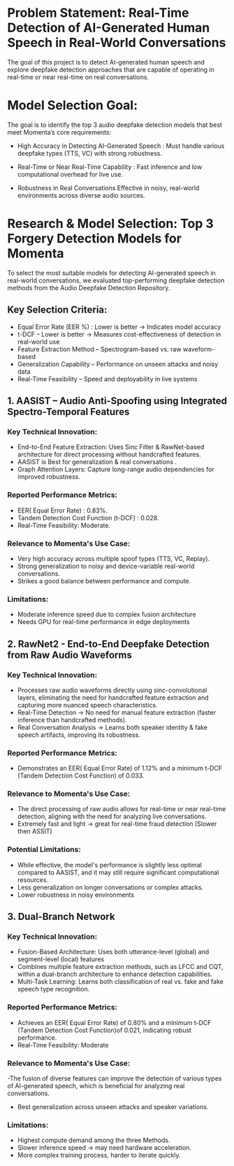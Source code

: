 # Problem Statement: Real-Time Detection of AI-Generated Human Speech in Real-World Conversations

The goal of this project is to detect AI-generated human speech and explore deepfake detection approaches that are capable of operating in real-time or near real-time on real conversations.



#  Model Selection Goal: 

The goal is to identify the top 3 audio deepfake detection models that best meet Momenta’s core requirements:

 - High Accuracy in Detecting AI-Generated Speech : 
Must handle various deepfake types (TTS, VC) with strong robustness.

- Real-Time or Near Real-Time Capability : 
Fast inference and low computational overhead for live use.

- Robustness in Real Conversations
Effective in noisy, real-world environments across diverse audio sources.


# Research & Model Selection: Top 3 Forgery Detection Models for Momenta

To select the most suitable models for detecting AI-generated speech in real-world conversations, we evaluated top-performing deepfake detection methods from the Audio Deepfake Detection Repository.

## Key Selection Criteria:

- Equal Error Rate (EER %) :  Lower is better → Indicates model accuracy
- t-DCF – Lower is better → Measures cost-effectiveness of detection in real-world use
- Feature Extraction Method – Spectrogram-based vs. raw waveform-based
- Generalization Capability – Performance on unseen attacks and noisy data
- Real-Time Feasibility – Speed and deployability in live systems


## 1. AASIST – Audio Anti-Spoofing using Integrated Spectro-Temporal Features

### Key Technical Innovation:
- End-to-End Feature Extraction: Uses Sinc Filter & RawNet-based architecture for direct processing without handcrafted features.
-  AASIST is  Best for generalization & real conversations .
- Graph Attention Layers: Capture long-range audio dependencies for improved robustness.
  
### Reported Performance Metrics:
- EER( Equal Error Rate) : 0.83%.
- Tandem Detection Cost Function (t-DCF) : 0.028.
- Real-Time Feasibility: Moderate.

 ### Relevance to Momenta's Use Case: 
- Very high accuracy across multiple spoof types (TTS, VC, Replay).
- Strong generalization to noisy and device-variable real-world conversations.
- Strikes a good balance between performance and compute.

### Limitations:
- Moderate inference speed due to complex fusion architecture
- Needs GPU for real-time performance in edge deployments

## 2. RawNet2   - End-to-End Deepfake Detection from Raw Audio Waveforms

### Key Technical Innovation: 
- Processes raw audio waveforms directly using sinc-convolutional layers, eliminating the need for handcrafted feature extraction and capturing more nuanced speech characteristics.​
- Real-Time Detection → No need for manual feature extraction (faster inference than handcrafted methods).
-  Real Conversation Analysis → Learns both speaker identity & fake speech artifacts, improving its robustness.

### Reported Performance Metrics: 
- Demonstrates an EER( Equal Error Rate) of 1.12% and a minimum t-DCF (Tandem Detection Cost Function)  of 0.033. ​
  
### Relevance to Momenta's Use Case: 
- The direct processing of raw audio allows for real-time or near real-time detection, aligning with the need for analyzing live conversations.​
- Extremely fast and light → great for real-time fraud detection (Slower then ASSIT)

### Potential Limitations: 
- While effective, the model's performance is slightly less optimal compared to AASIST, and it may still require significant computational resources.
- Less generalization on longer conversations or complex attacks.
- Lower robustness in noisy environments


## 3. Dual-Branch Network 

### Key Technical Innovation:
 - Fusion-Based Architecture: Uses both utterance-level (global) and segment-level (local) features
 - Combines multiple feature extraction methods, such as LFCC and CQT, within a dual-branch architecture to enhance detection capabilities.
 - Multi-Task Learning: Learns both classification of real vs. fake and fake speech type recognition.


### Reported Performance Metrics:
- Achieves an EER( Equal Error Rate) of 0.80% and a minimum t-DCF (Tandem Detection Cost Function)of 0.021, indicating robust performance.​
- Real-Time Feasibility:  Moderate

### Relevance to Momenta's Use Case: 
-The fusion of diverse features can improve the detection of various types of AI-generated speech, which is beneficial for analyzing real conversations.
- Best generalization across unseen attacks and speaker variations.

### Limitations:
- Highest compute demand among the three Methods.
- Slower inference speed → may need hardware acceleration.
- More complex training process, harder to iterate quickly.



